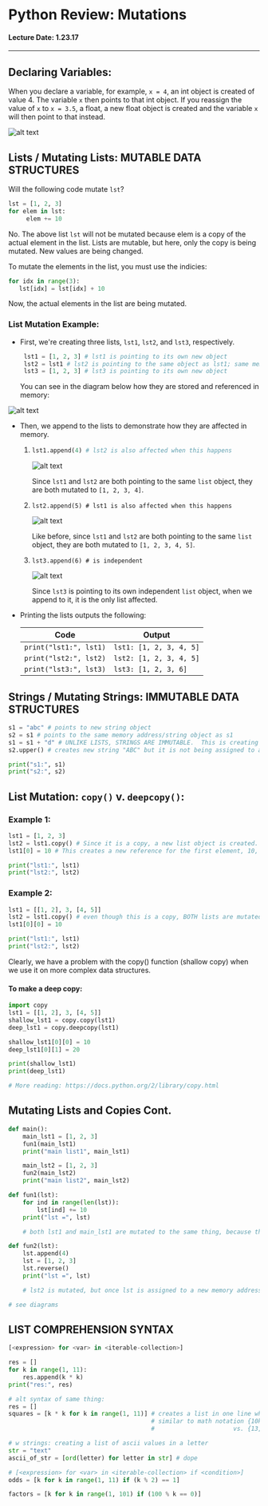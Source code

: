 # Python Review: Mutations 
#### Lecture Date: 1.23.17
---
[variable_map]: images/1_23_17_img1.png "Variable Map"
[lists_map1]: images/1_23_17_img2.png "Lists Map"
[lists_map2]: images/1_23_17_img3.png "Lists Map 2"
[lists_map3]: images/1_23_17_img4.png "Lists Map 3"
[lists_map4]: images/1_23_17_img5.png "Lists Map 4"

## Declaring Variables:
When you declare a variable, for example, ```x = 4```, an int object is created of value 4.  The variable ```x``` then points to that int object.
If you reassign the value of ```x``` to ```x = 3.5```, a float, a new float object is created and the variable ```x``` will then point to that instead.

![alt text][variable_map]

## Lists / Mutating Lists: MUTABLE DATA STRUCTURES   
Will the following code mutate `lst`?

```python
lst = [1, 2, 3]
for elem in lst:
     elem += 10
 ```
No.  The above list `lst` will not be mutated because elem is a copy of the actual element in the list.  Lists are mutable, but here, only the copy is being mutated.  New values are being changed.

To mutate the elements in the list, you must use the indicies:
    
```python
for idx in range(3):
   lst[idx] = lst[idx] + 10
```
Now, the actual elements in the list are being mutated.

### List Mutation Example:
* First, we're creating three lists, `lst1`, `lst2`, and `lst3`, respectively.

    ```python
     lst1 = [1, 2, 3] # lst1 is pointing to its own new object
     lst2 = lst1 # lst2 is pointing to the same object as lst1; same memory address
     lst3 = [1, 2, 3] # lst3 is pointing to its own new object
     ```
     
     You can see in the diagram below how they are stored and referenced in memory:

![alt text][lists_map1]

* Then, we append to the lists to demonstrate how they are affected in memory.
  
  1.
     ```python
     lst1.append(4) # lst2 is also affected when this happens
     ```
     
     ![alt text][lists_map2]

     Since `lst1` and `lst2` are both pointing to the same `list` object, they are both mutated to `[1, 2, 3, 4]`.
     
  2.
     ```
     lst2.append(5) # lst1 is also affected when this happens
     ```
     
     ![alt text][lists_map3]

     Like before, since `lst1` and `lst2` are both pointing to the same `list` object, they are both mutated to `[1, 2, 3, 4, 5]`.

  3.
     ```
     lst3.append(6) # is independent
     ```
     ![alt text][lists_map4]
     
     Since `lst3` is pointing to its own independent `list` object, when we append to it, it is the only list affected.

* Printing the lists outputs the following:

     Code | Output
     --- | ---
     `print("lst1:", lst1)` | `lst1: [1, 2, 3, 4, 5]`
     `print("lst2:", lst2)` | `lst2: [1, 2, 3, 4, 5]`
     `print("lst3:", lst3)` | `lst3: [1, 2, 3, 6]`


## Strings / Mutating Strings: IMMUTABLE DATA STRUCTURES

```python
s1 = "abc" # points to new string object
s2 = s1 # points to the same memory address/string object as s1
s1 = s1 + "d" # UNLIKE LISTS, STRINGS ARE IMMUTABLE.  This is creating a new string instance that contains the data "abcd".  Now, s1 and s2 no longer point to the same memory address.
s2.upper() # creates new string "ABC" but it is not being assigned to anything; is not pointed anywhere.

print("s1:", s1)
print("s2:", s2)
```
    
## List Mutation: `copy()` v. `deepcopy()`:

### Example 1:
```python
lst1 = [1, 2, 3]
lst2 = lst1.copy() # Since it is a copy, a new list object is created.  HOWEVER, the data (elements) in the copy point to the original list it copied.
lst1[0] = 10 # This creates a new reference for the first element, 10, but the 1 does not disappear, and the value of the copy does not change.

print("lst1:", lst1)
print("lst2:", lst2)
```

### Example 2:
```python
lst1 = [[1, 2], 3, [4, 5]]
lst2 = lst1.copy() # even though this is a copy, BOTH lists are mutated. (See diagram)  The value the copy is pointing to is also mutated.
lst1[0][0] = 10

print("lst1:", lst1)
print("lst2:", lst2)
```

Clearly, we have a problem with the copy() function (shallow copy) when we use it on more complex data structures.
#### To make a deep copy:
```python
import copy
lst1 = [[1, 2], 3, [4, 5]]
shallow_lst1 = copy.copy(lst1)
deep_lst1 = copy.deepcopy(lst1)

shallow_lst1[0][0] = 10
deep_lst1[0][1] = 20

print(shallow_lst1)
print(deep_lst1)

# More reading: https://docs.python.org/2/library/copy.html
```
## Mutating Lists and Copies Cont.

```python
def main():
    main_lst1 = [1, 2, 3]
    fun1(main_lst1)
    print("main list1", main_lst1)

    main_lst2 = [1, 2, 3]
    fun2(main_lst2)
    print("main list2", main_lst2)

def fun1(lst):
    for ind in range(len(lst)):
        lst[ind] += 10
    print("lst =", lst)

    # both lst1 and main_lst1 are mutated to the same thing, because the same object is mutated.

def fun2(lst):
    lst.append(4)
    lst = [1, 2, 3]
    lst.reverse()
    print("lst =", lst)

    # lst2 is mutated, but once lst is assigned to a new memory address, a new lst object, it stops being mutated

# see diagrams
```

## LIST COMPREHENSION SYNTAX
```python 
[<expression> for <var> in <iterable-collection>] 
```

```python
res = []
for k in range(1, 11):
    res.append(k * k)
print("res:", res)

# alt syntax of same thing:
res = []
squares = [k * k for k in range(1, 11)] # creates a list in one line whoop
                                        # similar to math notation {10k + 3} 1 <= k <= 5
                                        #                      vs. {13, 23, 33, 43, 53} lit

# w strings: creating a list of ascii values in a letter
str = "text"
ascii_of_str = [ord(letter) for letter in str] # dope

# [<expression> for <var> in <iterable-collection> if <condition>]
odds = [k for k in range(1, 11) if (k % 2) == 1]

factors = [k for k in range(1, 101) if (100 % k == 0)]
```
